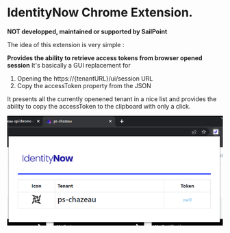 # IdentityNow Chrome Extension.

**NOT developped, maintained or supported by SailPoint**

The idea of this extension is very simple :

**Provides the ability to retrieve access tokens from browser opened session**
It's basically a GUI replacement for 
1. Opening the https://{tenantURL}/ui/session URL
2. Copy the accessToken property from the JSON

It presents all the currently openened tenant in a nice list and provides the ability to copy the accessToken to the clipboard with only a click.


![Identity Now Extension](https://raw.githubusercontent.com/christophe-chazeau-sp/chrome-sailpoint-identitynow/master/images/README/extension-screenshot.png)
